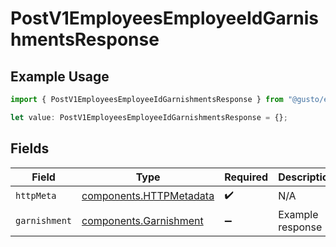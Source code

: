 # PostV1EmployeesEmployeeIdGarnishmentsResponse

## Example Usage

```typescript
import { PostV1EmployeesEmployeeIdGarnishmentsResponse } from "@gusto/embedded-api/models/operations/postv1employeesemployeeidgarnishments.js";

let value: PostV1EmployeesEmployeeIdGarnishmentsResponse = {};
```

## Fields

| Field                                                              | Type                                                               | Required                                                           | Description                                                        |
| ------------------------------------------------------------------ | ------------------------------------------------------------------ | ------------------------------------------------------------------ | ------------------------------------------------------------------ |
| `httpMeta`                                                         | [components.HTTPMetadata](../../models/components/httpmetadata.md) | :heavy_check_mark:                                                 | N/A                                                                |
| `garnishment`                                                      | [components.Garnishment](../../models/components/garnishment.md)   | :heavy_minus_sign:                                                 | Example response                                                   |